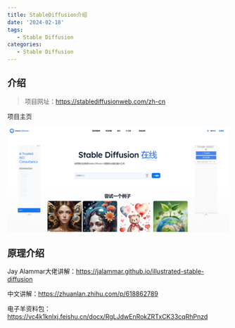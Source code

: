 ```yaml
---
title: StableDiffusion介绍
date: '2024-02-18'
tags:
   - Stable Diffusion
categories:
   - Stable Diffusion
---
```




## 介绍

> 项目网址：https://stablediffusionweb.com/zh-cn

项目主页

![image-20240227222534659](0_StableDiffusion介绍.assets/image-20240227222534659.png)

## 原理介绍

Jay Alammar大佬讲解：https://jalammar.github.io/illustrated-stable-diffusion

中文讲解：https://zhuanlan.zhihu.com/p/618862789

电子羊资料包：https://vc4k1knlxj.feishu.cn/docx/RgLJdwEnRokZRTxCK33cqRhPnzd



























